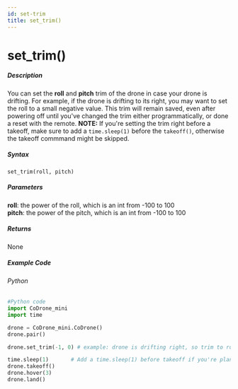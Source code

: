 ```yaml
---
id: set-trim
title: set_trim()
---
```


# set_trim()

##### Description

You can set the **roll** and **pitch** trim of the drone in case your drone is drifting. For example, if the drone is drifting to its right, you may want to set the roll to a small negative value. This trim will remain saved, even after powering off until you've changed the trim either programmatically, or done a reset with the remote. **NOTE:** If you're setting the trim right before a takeoff, make sure to add a ```time.sleep(1)``` before the ```takeoff()```, otherwise the takeoff commmand might be skipped.


##### Syntax

```set_trim(roll, pitch)```


##### Parameters

**roll**: the power of the roll, which is an int from -100 to 100<br />
**pitch**: the power of the pitch, which is an int from -100 to 100<br />

##### Returns

None

##### Example Code
###### Python
```python
#Python code
import CoDrone_mini
import time

drone = CoDrone_mini.CoDrone()
drone.pair()

drone.set_trim(-1, 0) # example: drone is drifting right, so trim to roll left a little bit

time.sleep(1)		# Add a time.sleep(1) before takeoff if you're planning to set the trim before takeoff
drone.takeoff()
drone.hover(3)
drone.land()
```